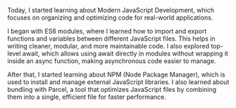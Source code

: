Today, I started learning about Modern JavaScript Development, which focuses on organizing and optimizing code for real-world applications.

I began with ES6 modules, where I learned how to import and export functions and variables between different JavaScript files. This helps in writing cleaner, modular, and more maintainable code. I also explored top-level await, which allows using await directly in modules without wrapping it inside an async function, making asynchronous code easier to manage.

After that, I started learning about NPM (Node Package Manager), which is used to install and manage external JavaScript libraries. I also learned about bundling with Parcel, a tool that optimizes JavaScript files by combining them into a single, efficient file for faster performance. 
